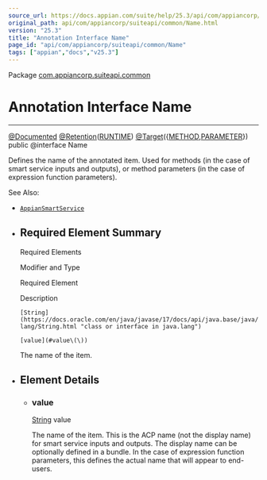 ```yaml
---
source_url: https://docs.appian.com/suite/help/25.3/api/com/appiancorp/suiteapi/common/Name.html
original_path: api/com/appiancorp/suiteapi/common/Name.html
version: "25.3"
title: "Annotation Interface Name"
page_id: "api/com/appiancorp/suiteapi/common/Name"
tags: ["appian","docs","v25.3"]
---
```



Package [com.appiancorp.suiteapi.common](package-summary.html)

# Annotation Interface Name

* * *

[@Documented](https://docs.oracle.com/en/java/javase/17/docs/api/java.base/java/lang/annotation/Documented.html "class or interface in java.lang.annotation") [@Retention](https://docs.oracle.com/en/java/javase/17/docs/api/java.base/java/lang/annotation/Retention.html "class or interface in java.lang.annotation")([RUNTIME](https://docs.oracle.com/en/java/javase/17/docs/api/java.base/java/lang/annotation/RetentionPolicy.html#RUNTIME "class or interface in java.lang.annotation")) [@Target](https://docs.oracle.com/en/java/javase/17/docs/api/java.base/java/lang/annotation/Target.html "class or interface in java.lang.annotation")({[METHOD](https://docs.oracle.com/en/java/javase/17/docs/api/java.base/java/lang/annotation/ElementType.html#METHOD "class or interface in java.lang.annotation"),[PARAMETER](https://docs.oracle.com/en/java/javase/17/docs/api/java.base/java/lang/annotation/ElementType.html#PARAMETER "class or interface in java.lang.annotation")}) public @interface Name

Defines the name of the annotated item. Used for methods (in the case of smart service inputs and outputs), or method parameters (in the case of expression function parameters).

See Also:

-   [`AppianSmartService`](../process/framework/AppianSmartService.html "class in com.appiancorp.suiteapi.process.framework")

-   ## Required Element Summary

    Required Elements

    Modifier and Type

    Required Element

    Description

    `[String](https://docs.oracle.com/en/java/javase/17/docs/api/java.base/java/lang/String.html "class or interface in java.lang")`

    `[value](#value\(\))`

    The name of the item.

-   ## Element Details

    -   ### value

        [String](https://docs.oracle.com/en/java/javase/17/docs/api/java.base/java/lang/String.html "class or interface in java.lang") value

        The name of the item. This is the ACP name (not the display name) for smart service inputs and outputs. The display name can be optionally defined in a bundle. In the case of expression function parameters, this defines the actual name that will appear to end-users.